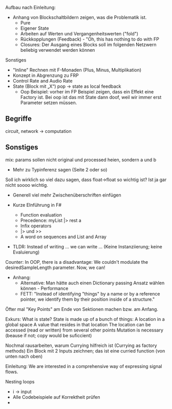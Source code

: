 
Aufbau nach Einleitung:

* Anhang von Blockschaltbildern zeigen, was die Problematik ist.
    * Pure
    * Eigener State
    * Arbeiten auf Werten und Vergangenheitswerten ("fold")
    * Rückkopplungen (Feedback) - "Oh, this has nothing to do with FP
    * Closures: Der Ausgang eines Blocks soll im folgenden Netzwern beliebig verwendet werden können

Sonstiges
* "Inline" Rechnen mit F-Monaden (Plus, Minus, Multiplikation)
* Konzept in Abgrenzung zu FRP
* Control Rate and Audio Rate
* State (Block mit „X“) pop -> state as local feedback 
    * Oop Beispiel: vorher im FP Beispiel zeigen, dass ein Effekt eine Factory ist. Bei oop ist das mit State dann doof, weil wir immer erst Parameter setzen müssen.


Begriffe
---
circuit, network -> computation





Sonstiges
---
mix: params sollen nicht original und processed heien, sondern a und b
* Mehr zu Typinferenz sagen (Seite 2 oder so)

Soll ich wirklich so viel dazu sagen, dass float->float so wichtig ist? Ist ja gar nicht soooo wichtig.

* Generell viel mehr Zwischenüberschriften einfügen

* Kurze EInführung in F#
    * Function evaluation
    * Precedence: myList |> rest a
    * Infix operators
    * |> und >>
    * A word on sequences and List and Array

* TLDR: Instead of writing ... we can write ... (Keine Instanziierung; keine Evaluierung)


Counter: In OOP, there is a disadvantage: We couldn't modulate the desiredSampleLength parameter. Now, we can!

* Anhang:
    * Alternative: Man hätte auch einen Dictionary passing Ansatz wählen können - Performance
    * FETT: "Instead of identifying "things" by a name or by a reference pointer, we identify them by their position inside of a structure."

Öfter mal "Key Points" am Ende von Sektionen machen bzw. am Anfang.

Exkurs: What is state? State is made up of a bunch of things:
    A location in a global space
    A value that resides in that location
    The location can be accessed (read or written) from several other points
    Mutation is necessary (beause if not; copy would be suficcient)

Nochmal rausarbeiten, warum Currying hilfreich ist (Currying as factory methods)
    Ein Block mit 2 Inputs zeichnen; das ist eine curried function (von unten nach oben)

Einleitung: We are interested in a comprehensive way of expressing signal flows.

Nesting loops

* i -> input
* Alle Codebeispiele auf Korrektheit prüfen
* 